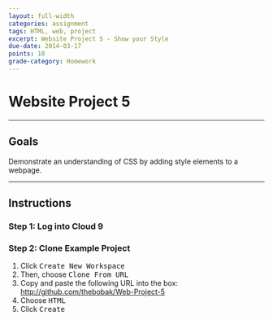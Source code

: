 ```yaml
---
layout: full-width
categories: assignment
tags: HTML, web, project
excerpt: Website Project 5 - Show your Style
due-date: 2014-03-17
points: 10
grade-category: Homework
---
```


# Website Project 5 #
---


## Goals ##

Demonstrate an understanding of CSS by adding style elements to a webpage.

---


## Instructions ##

### Step 1:  Log into Cloud 9 ###


### Step 2: Clone Example Project ###

1.  Click <kbd>Create New Workspace</kbd>
2.  Then, choose <kbd>Clone From URL</kbd>
3.  Copy and paste the following URL into the box:  <span class="label">http://github.com/thebobak/Web-Project-5</span>
4.  Choose <kbd>HTML</kbd>
5.  Click <kbd>Create</kbd>


